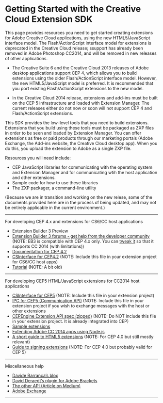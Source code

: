 Getting Started with the Creative Cloud Extension SDK
==============

This page provides resources you need to get started creating extensions for Adobe Creative Cloud applications, using the new HTML5/JavaScript interface model. The Flash/ActionScript interface model for extensions is deprecated in the Creative Cloud release; ssupport has already been removed in Adobe Photoshop CC2014, and will be removed in new releases of other applications.

* The Creative Suite 6 and the Creative Cloud 2013 releases of Adobe desktop applications support CEP 4, which allows you to build extensions using the older Flash/ActionScript interface model. However, the new HTML5/JavaScript model is preferred. It is recommended that you port existing Flash/ActionScript extensions to the new model.

* In the Creative Cloud 2014 release, extensions and add-ins must be built on the CEP 5 infrastructure and loaded with Extension Manager. The current releases either do not now or soon will not support CEP 4 and Flash/ActionScript extensions.

This SDK provides the low-level tools that you need to build extensions. Extensions that you build using these tools must be packaged as ZXP files in order to be seen and loaded by Extension Manager. You can offer extensions as free or paid products through our marketing portals (Adobe Exchange, the Add-ins website, the Creative Cloud desktop app). When you do this, you upload the extension to Adobe as a single ZXP file. 

Resources you will need include:
* CEP JavaScript libraries for communicating  with the operating system and Extension Manager and for communicating wtih the host application and other extensions.
* Sample code for how to use these libraries
* The ZXP packager, a command-line utility

(Because we are in transition and working on the new relese, some of the documents provided here are in the process of being updated, and may not be entirely applicable in the current environment.)

----

For developing CEP 4.x and extensions for CS6/CC host applications
* [Extension Builder 3 Preview](http://adobe.ly/1pho2QU)
* [Extension Builder 3 forums - get help from the developer community](http://adobe.ly/1mgZ2xe)
   (NOTE: EB3 is compatible with CEP 4.x only. You can [tweak it](http://adobe.ly/1v3wgiq) so that it supports CC 2014 (with limitations))
* [Documentation for CEP 4.2](http://adobe.ly/1cWBggl)
* [CSInterface for CEP4.2](https://github.com/Adobe-CEP/JavaScript-API/blob/master/CSInterface-4.2.0.js)
   (NOTE: Include this file in your extension project for CS6/CC host apps)
* [Tutorial](http://bit.ly/1nNLqH4)
   (NOTE: A bit old)

----

For developing CEP5 HTML/JavaScript extensions for CC2014 host applications

* [CSInterface for CEP5](https://github.com/Adobe-CEP/JavaScript-API/blob/master/CSInterface.js)
   (NOTE: Include this file in your extension project)
* [IPC for CEP5 (Communication API)](https://github.com/Adobe-CEP/CEP-Resources/blob/master/Vulcan.js)
   (NOTE: Include this file in your extension project if you wish to exchange messages with the host or other extensions
* [CEPEngine Extension API spec (zipped)](http://adobe.ly/1p2Onnl) 
   (NOTE: Do NOT include this file in your extension project. It is already integrated into CEP)
* [Sample extensions](https://github.com/Adobe-CEP/Samples)
* [Extending Adobe CC 2014 apps using Node.js](http://bit.ly/1yAR0T9)
* [A short guide to HTML5 extensions](http://adobe.ly/Nk1EK7)
   (NOTE:  For CEP 4.0 but still mostly relevant)
* [Guide to signing extensions](http://adobe.ly/1oiS4FE)
   (NOTE:  For CEP 4.0 but probably valid for CEP 5)

----

Miscellaneous help
* [Davide Barranca’s blog](http://bit.ly/Nk1Mta)
* [David Deraedt’s plugin for Adobe Brackets](http://bit.ly/QKWWYL)
* [The other API (Article on Medium)](http://bit.ly/1hIFZay)
* [Adobe Exchange](http://bit.ly/1mHVksI)

----



